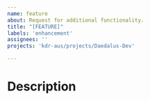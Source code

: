 ```yaml
---
name: feature
about: Request for additional functionality.
title: "[FEATURE]"
labels: 'enhancement'
assignees: ''
projects: 'kdr-aus/projects/Daedalus-Dev'

---
```


# Description

